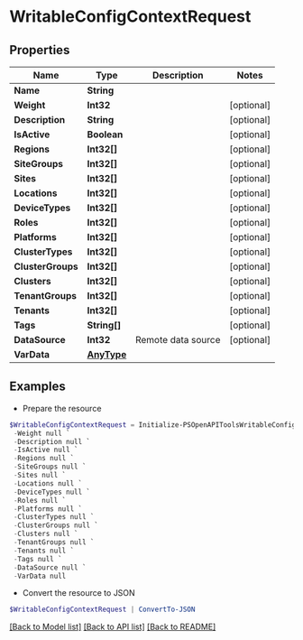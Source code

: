 # WritableConfigContextRequest
## Properties

Name | Type | Description | Notes
------------ | ------------- | ------------- | -------------
**Name** | **String** |  | 
**Weight** | **Int32** |  | [optional] 
**Description** | **String** |  | [optional] 
**IsActive** | **Boolean** |  | [optional] 
**Regions** | **Int32[]** |  | [optional] 
**SiteGroups** | **Int32[]** |  | [optional] 
**Sites** | **Int32[]** |  | [optional] 
**Locations** | **Int32[]** |  | [optional] 
**DeviceTypes** | **Int32[]** |  | [optional] 
**Roles** | **Int32[]** |  | [optional] 
**Platforms** | **Int32[]** |  | [optional] 
**ClusterTypes** | **Int32[]** |  | [optional] 
**ClusterGroups** | **Int32[]** |  | [optional] 
**Clusters** | **Int32[]** |  | [optional] 
**TenantGroups** | **Int32[]** |  | [optional] 
**Tenants** | **Int32[]** |  | [optional] 
**Tags** | **String[]** |  | [optional] 
**DataSource** | **Int32** | Remote data source | [optional] 
**VarData** | [**AnyType**](.md) |  | 

## Examples

- Prepare the resource
```powershell
$WritableConfigContextRequest = Initialize-PSOpenAPIToolsWritableConfigContextRequest  -Name null `
 -Weight null `
 -Description null `
 -IsActive null `
 -Regions null `
 -SiteGroups null `
 -Sites null `
 -Locations null `
 -DeviceTypes null `
 -Roles null `
 -Platforms null `
 -ClusterTypes null `
 -ClusterGroups null `
 -Clusters null `
 -TenantGroups null `
 -Tenants null `
 -Tags null `
 -DataSource null `
 -VarData null
```

- Convert the resource to JSON
```powershell
$WritableConfigContextRequest | ConvertTo-JSON
```

[[Back to Model list]](../README.md#documentation-for-models) [[Back to API list]](../README.md#documentation-for-api-endpoints) [[Back to README]](../README.md)

